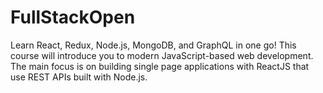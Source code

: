 # FullStackOpen
Learn React, Redux, Node.js, MongoDB, and GraphQL in one go! This course will introduce you to modern JavaScript-based web development. The main focus is on building single page applications with ReactJS that use REST APIs built with Node.js.
